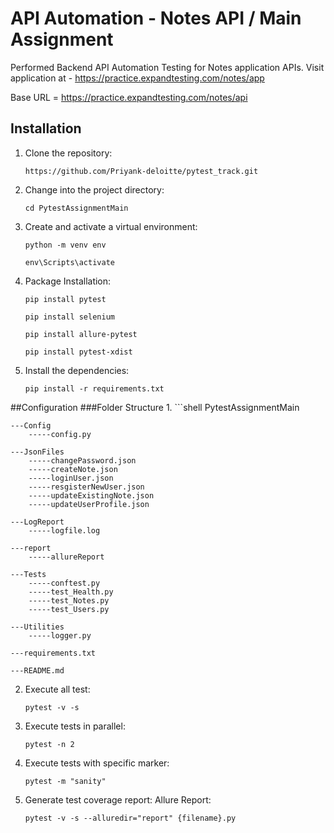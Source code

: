 # API Automation - Notes API / Main Assignment

Performed Backend API Automation Testing for Notes application APIs.
Visit application at - https://practice.expandtesting.com/notes/app

Base URL = https://practice.expandtesting.com/notes/api


## Installation

1. Clone the repository:

   ```shell
   https://github.com/Priyank-deloitte/pytest_track.git
2. Change into the project directory:
    ```shell
    cd PytestAssignmentMain

3. Create and activate a virtual environment:
    ```shell
    python -m venv env

    env\Scripts\activate
   
4. Package Installation:
    ```shell
    pip install pytest
   
   pip install selenium
   
   pip install allure-pytest
   
   pip install pytest-xdist

5. Install the dependencies:
    ```shell
   pip install -r requirements.txt

##Configuration
###Folder Structure
1. 
    ```shell
   PytestAssignmentMain
   
    ---Config
        -----config.py  
      
    ---JsonFiles
        -----changePassword.json
        -----createNote.json
        -----loginUser.json
        -----resgisterNewUser.json
        -----updateExistingNote.json
        -----updateUserProfile.json
   
    ---LogReport  
        -----logfile.log
   
    ---report  
        -----allureReport
   
    ---Tests
        -----conftest.py
        -----test_Health.py
        -----test_Notes.py
        -----test_Users.py
          
    ---Utilities
        -----logger.py  
   
    ---requirements.txt 
   
    ---README.md
   
2. Execute all test:
    ```shell
   pytest -v -s

2. Execute tests in parallel:
    ```shell
   pytest -n 2
   
2. Execute tests with specific marker:
    ```shell
   pytest -m "sanity"
   
2. Generate test coverage report: Allure Report:
    ```shell
    pytest -v -s --alluredir="report" {filename}.py
   